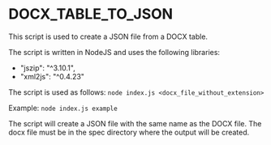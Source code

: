 # DOCX_TABLE_TO_JSON

This script is used to create a JSON file from a DOCX table.

The script is written in NodeJS and uses the following libraries:
  - "jszip": "^3.10.1",
  - "xml2js": "^0.4.23"

The script is used as follows:
    `node index.js <docx_file_without_extension>`

Example:
    `node index.js example`

The script will create a JSON file with the same name as the DOCX file.
The docx file must be in the spec directory where the output will be created.
